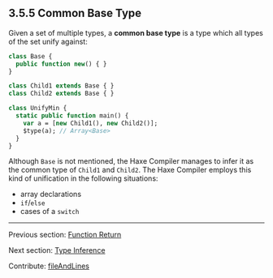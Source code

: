 ## 3.5.5 Common Base Type

Given a set of multiple types, a **common base type** is a type which all types of the set unify against:

```haxe
class Base {
  public function new() { }
}

class Child1 extends Base { }
class Child2 extends Base { }

class UnifyMin {
  static public function main() {
    var a = [new Child1(), new Child2()];
    $type(a); // Array<Base>
  }
}
```
Although `Base` is not mentioned, the Haxe Compiler manages to infer it as the common type of `Child1` and `Child2`. The Haxe Compiler employs this kind of unification in the following situations:



* array declarations
* `if`/`else`
* cases of a `switch`

---

Previous section: [Function Return](type-system-unification-function-return.md)

Next section: [Type Inference](type-system-type-inference.md)

Contribute: [fileAndLines](https://github.com/HaxeFoundation/HaxeManual/blob/master/03-type-system.tex#L303-303)